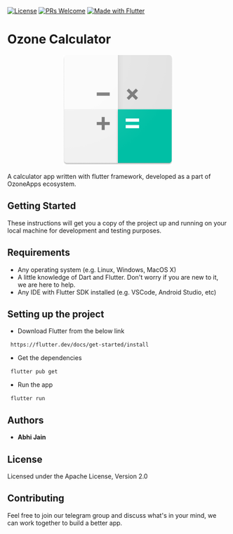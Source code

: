 [![License](https://img.shields.io/badge/license-Apache%202.0-green.svg)](https://github.com/OzoneApps/OzoneCalculator/blob/master/LICENSE)
[![PRs Welcome](https://img.shields.io/badge/PRs-welcome-brightgreen.svg?style=flat-square)](https://github.com/OzoneApps/OzoneCalculator/pulls)
[![Made with Flutter](https://img.shields.io/badge/Made_with-Flutter-blue.svg)](https://flutter.dev/)

# Ozone Calculator
<p align="center"> <img width="250" height="250" src="https://github.com/OzoneApps/OzoneCalculator/blob/master/icon.png">  </p>

A calculator app written with flutter framework, developed as a part of OzoneApps ecosystem.

## Getting Started

These instructions will get you a copy of the project up and running on your local machine for development and testing purposes.

## Requirements 
* Any operating system (e.g. Linux, Windows, MacOS X)
* A little knowledge of Dart and Flutter. Don't worry if you are new to it, we are here to help.
* Any IDE with Flutter SDK installed (e.g. VSCode, Android Studio, etc)

## Setting up the project
* Download Flutter from the below link
```
 https://flutter.dev/docs/get-started/install
```

* Get the dependencies
```
 flutter pub get
```

* Run the app
```
 flutter run
```

## Authors
 
* **Abhi Jain** 

## License

Licensed under the Apache License, Version 2.0

## Contributing
Feel free to join our telegram group and discuss what's in your mind, we can work together to build a better app.
